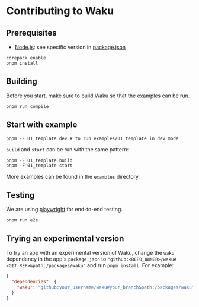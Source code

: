 # Contributing to Waku

## Prerequisites

- [Node.js](https://nodejs.org/en/download/): see specific version in [package.json](./package.json)

```shell
corepack enable
pnpm install
```

## Building

Before you start, make sure to build Waku so that the examples can be run.

```shell
pnpm run compile
```

## Start with example

```shell
pnpm -F 01_template dev # to run examples/01_template in dev mode
```

`build` and `start` can be run with the same pattern:

```shell
pnpm -F 01_template build
pnpm -F 01_template start
```

More examples can be found in the `examples` directory.

## Testing

We are using [playwright](https://playwright.dev/) for end-to-end testing.

```shell
pnpm run e2e
```

## Trying an experimental version

To try an app with an experimental version of Waku, change the `waku` dependency in the app's `package.json` to `"github:<REPO_OWNER>/waku#<GIT_REF>&path:/packages/waku"` and run `pnpm install`. For example:

```json
{
  "dependencies": {
    "waku": "github:your_username/waku#your_branch&path:/packages/waku"
  }
}
```
